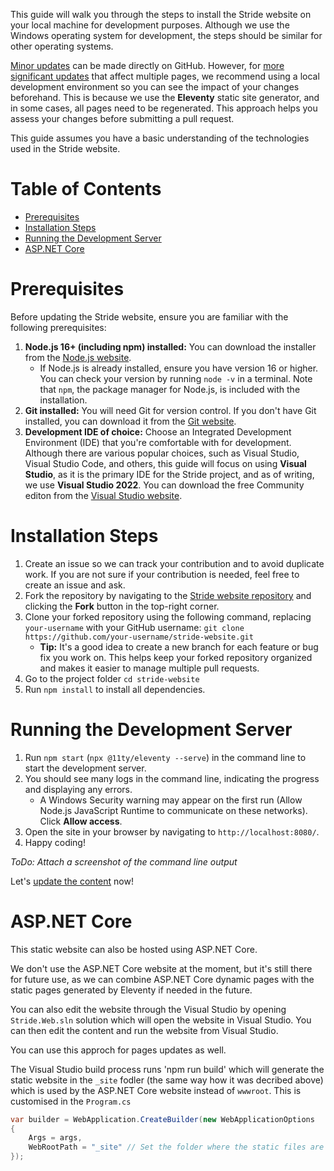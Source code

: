 This guide will walk you through the steps to install the Stride website on your local machine for development purposes. Although we use the Windows operating system for development, the steps should be similar for other operating systems.

[Minor updates](Content#small-updates) can be made directly on GitHub. However, for [more significant updates](Content#major-updates) that affect multiple pages, we recommend using a local development environment so you can see the impact of your changes beforehand. This is because we use the **Eleventy** static site generator, and in some cases, all pages need to be regenerated. This approach helps you assess your changes before submitting a pull request.

This guide assumes you have a basic understanding of the technologies used in the Stride website.

# Table of Contents

- [Prerequisites](#prerequisites)
- [Installation Steps](#installation-steps)
- [Running the Development Server](#running-the-development-server)
- [ASP.NET Core](#asp-net-core)

# Prerequisites

Before updating the Stride website, ensure you are familiar with the following prerequisites:

1. **Node.js 16+ (including npm) installed:** You can download the installer from the [Node.js website](https://nodejs.org/en/download).
   - If Node.js is already installed, ensure you have version 16 or higher. You can check your version by running `node -v` in a terminal. Note that `npm`, the package manager for Node.js, is included with the installation.
1. **Git installed:** You will need Git for version control. If you don't have Git installed, you can download it from the [Git website](https://git-scm.com/downloads).
1. **Development IDE of choice:** Choose an Integrated Development Environment (IDE) that you're comfortable with for development. Although there are various popular choices, such as Visual Studio, Visual Studio Code, and others, this guide will focus on using **Visual Studio**, as it is the primary IDE for the Stride project, and as of writing, we use **Visual Studio 2022**. You can download the free Community editon from the [Visual Studio website](https://visualstudio.microsoft.com/downloads/).

# Installation Steps

1. Create an issue so we can track your contribution and to avoid duplicate work. If you are not sure if your contribution is needed, feel free to create an issue and ask.
1. Fork the repository by navigating to the [Stride website repository](https://github.com/stride3d/stride-website) and clicking the **Fork** button in the top-right corner.
1. Clone your forked repository using the following command, replacing `your-username` with your GitHub username: `git clone https://github.com/your-username/stride-website.git`
   - **Tip:** It's a good idea to create a new branch for each feature or bug fix you work on. This helps keep your forked repository organized and makes it easier to manage multiple pull requests.
1. Go to the project folder `cd stride-website`
1. Run `npm install` to install all dependencies.

# Running the Development Server

1. Run `npm start` (`npx @11ty/eleventy --serve`) in the command line to start the development server.
1. You should see many logs in the command line, indicating the progress and displaying any errors.
   - A Windows Security warning may appear on the first run (Allow Node.js JavaScript Runtime to communicate on these networks). Click **Allow access**.
1. Open the site in your browser by navigating to `http://localhost:8080/`.
1. Happy coding!

*ToDo: Attach a screenshot of the command line output*

Let's [update the content](Content) now!

# ASP.NET Core

This static website can also be hosted using ASP.NET Core.

We don't use the ASP.NET Core website at the moment, but it's still there for future use, as we can combine ASP.NET Core dynamic pages with the static pages generated by Eleventy if needed in the future.

You can also edit the website through the Visual Studio by opening  `Stride.Web.sln` solution which will open the website in Visual Studio. You can then edit the content and run the website from Visual Studio.

You can use this approch for pages updates as well.

The Visual Studio build process runs 'npm run build' which will generate the static website in the `_site` fodler (the same way how it was decribed above) which is used by the ASP.NET Core website instead of `wwwroot`. This is customised in the `Program.cs`

```csharp
var builder = WebApplication.CreateBuilder(new WebApplicationOptions
{
    Args = args,
    WebRootPath = "_site" // Set the folder where the static files are located (e.g., Eleventy output folder)
});
```